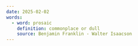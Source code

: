 ```yaml
---
date: 2025-02-02
words:
  - word: prosaic
    definition: commonplace or dull
    source: Benjamin Franklin - Walter Isaacson 
---
```

